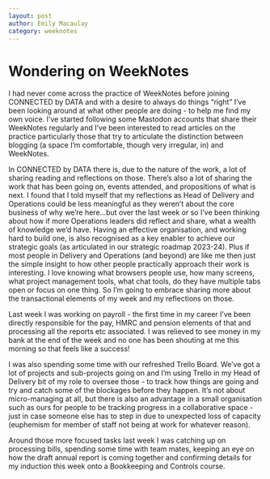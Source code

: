 ```yaml
---
layout: post
author: Emily Macaulay
category: weeknotes
---
```


# Wondering on WeekNotes

I had never come across the practice of WeekNotes before joining CONNECTED by DATA and with a desire to always do things “right” I’ve been looking around at what other people are doing - to help me find my own voice.  I’ve started following some Mastodon accounts that share their WeekNotes regularly and I’ve been interested to read articles on the practice particularly those that try to articulate the distinction between blogging (a space I’m comfortable, though very irregular, in) and WeekNotes.

In CONNECTED by DATA there is, due to the nature of the work, a lot of sharing reading and reflections on those.  There’s also a lot of sharing the work that has been going on, events attended, and propositions of what is next.  I found that I told myself that my reflections as Head of Delivery and Operations could be less meaningful as they weren’t about the core business of why we’re here…but over the last week or so I’ve been thinking about how if more Operations leaders did reflect and share, what a wealth of knowledge we’d have.  Having an effective organisation, and working hard to build one, is also recognised as a key enabler to achieve our strategic goals (as articulated in our strategic roadmap 2023-24). Plus if most people in Delivery and Operations (and beyond) are like me then just the simple insight to how other people practically approach their work is interesting.  I love knowing what browsers people use, how many screens, what project management tools, what chat tools, do they have multiple tabs open or focus on one thing. So I’m going to embrace sharing more about the transactional elements of my week and my reflections on those.

Last week I was working on payroll - the first time in my career I’ve been directly responsible for the pay, HMRC and pension elements of that and processing all the reports etc associated.  I was relieved to see money in my bank at the end of the week and no one has been shouting at me this morning so that feels like a success!

I was also spending some time with our refreshed Trello Board.  We’ve got a lot of projects and sub-projects going on and I’m using Trello in my Head of Delivery bit of my role to oversee those - to track how things are going and try and catch some of the blockages before they happen. It’s not about micro-managing at all, but there is also an advantage in a small organisation such as ours for people to be tracking progress in a collaborative space - just in case someone else has to step in due to unexpected loss of capacity (euphemism for member of staff not being at work for whatever reason).

Around those more focused tasks last week I was catching up on processing bills, spending some time with team mates, keeping an eye on how the draft annual report is coming together and confirming details for my induction this week onto a Bookkeeping and Controls course.